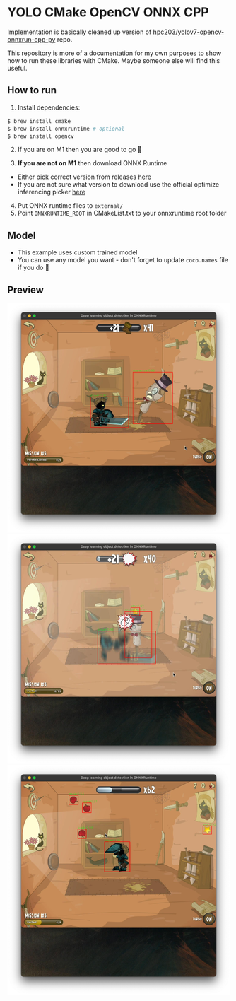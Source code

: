 # YOLO CMake OpenCV ONNX CPP

Implementation is basically cleaned up version of [hpc203/yolov7-opencv-onnxrun-cpp-py](github.com/hpc203/yolov7-opencv-onnxrun-cpp-py) repo.

This repository is more of a documentation for my own purposes to show how to run these libraries with CMake. Maybe someone else will find this useful.

## How to run

1) Install dependencies:
```bash
$ brew install cmake
$ brew install onnxruntime # optional
$ brew install opencv
```

2) If you are on M1 then you are good to go 🎉

3) **If you are not on M1** then download ONNX Runtime
- Either pick correct version from releases [here](github.com/microsoft/onnxruntime/releases)
- If you are not sure what version to download use the official optimize inferencing picker [here](https://onnxruntime.ai)

4) Put ONNX runtime files to `external/`
5) Point `ONNXRUNTIME_ROOT` in CMakeList.txt to your onnxruntime root folder

## Model

- This example uses custom trained model
- You can use any model you want - don't forget to update `coco.names` file if you do 🙌

## Preview

![preview](preview.png)
![preview-2](preview-2.png)
![preview-3](preview-3.png)
